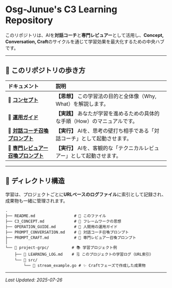 # Osg-Junue's C3 Learning Repository

このリポジトリは、AIを**対話コーチ**と**専門レビュアー**として活用し、**Concept, Conversation, Craft**のサイクルを通じて学習効果を最大化するための中央ハブです。

---

## 🧭 このリポジトリの歩き方

| ドキュメント                                                               | 説明                                                                                             |
| :------------------------------------------------------------------------- | :----------------------------------------------------------------------------------------------- |
| 📜 **[コンセプト](./C3_CONCEPT.md)**                                      | **【思想】** この学習法の目的と全体像（Why, What）を解説します。                             |
| 👤 **[運用ガイド](./OPERATION_GUIDE.md)**                                  | **【実践】** あなたが学習を進めるための具体的な手順（How）のマニュアルです。                         |
| 🤖 **[対話コーチ召喚プロンプト](./PROMPT_CONVERSATION.md)**                  | **【実行】** AIを、思考の壁打ち相手である「対話コーチ」として起動させます。                    |
| 🤖 **[専門レビュアー召喚プロンプト](./PROMPT_CRAFT.md)**                      | **【実行】** AIを、客観的な「テクニカルレビュアー」として起動させます。                        |

---

## 📂 ディレクトリ構造

学習は、プロジェクトごとに**URLベースのログファイル**に索引として記録され、成果物も一緒に管理されます。

```
.
├── README.md                 # 📍 このファイル
├── C3_CONCEPT.md             # 📜 フレームワークの思想
├── OPERATION_GUIDE.md        # 👤 人間用の運用ガイド
├── PROMPT_CONVERSATION.md    # 🤖 対話コーチ召喚プロンプト
├── PROMPT_CRAFT.md           # 🤖 専門レビュアー召喚プロンプト
│
└── 📁 project-grpc/          # 📚 学習プロジェクト例
    ├── 📄 LEARNING_LOG.md    # 🗒️ このプロジェクトの学習ログ（URL索引）
    └── 📁 src/
        └── 📄 stream_example.go # ✨ Craftフェーズで作成した成果物
```
---
*Last Updated: 2025-07-26*